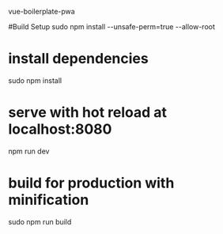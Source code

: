 vue-boilerplate-pwa

#Build Setup
sudo npm install --unsafe-perm=true --allow-root

# install dependencies
sudo npm install

# serve with hot reload at localhost:8080
npm run dev

# build for production with minification
sudo npm run build

